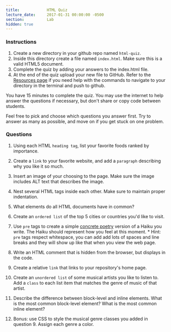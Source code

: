 ```yaml
---
title:            HTML Quiz
lecture_date:     2017-01-31 00:00:00 -0500
section:          Lab
hidden: true
---
```


### Instructions

1. Create a new directory in your github repo named `html-quiz`.
1. Inside this directory create a file named `index.html`. Make sure this is a valid HTML5 document.
1. Complete the quiz by adding your answers to the index.html file.
1. At the end of the quiz upload your new file to GitHub. Refer to the [Resources page](/resources) if you need help with the commands to navigate to your directory in the terminal and push to github.

You have 15 minutes to complete the quiz. You may use the internet to help answer the questions if necessary, but don't share or copy code between students.

Feel free to pick and choose which questions you answer first. Try to answer as many as possible, and move on if you get stuck on one problem.

### Questions

1. Using each HTML `heading tag`, list your favorite foods ranked by importance.

1. Create a `link` to your favorite website, and add a `paragraph` describing why you like it so much.

1. Insert an image of your choosing to the page. Make sure the image includes ALT text that describes the image.

1. Nest several HTML tags inside each other. Make sure to maintain proper indentation.

1. What elements do all HTML documents have in common?

1. Create an `ordered list` of the top 5 cities or countries you'd like to visit.

1. Use `pre` tags to create a simple [concrete poetry](https://en.wikipedia.org/wiki/Concrete_poetry) version of a Haiku you write. The Haiku should represent how you feel at this moment.
  \* Hint: `pre` tags respect whitespace, you can add add lots of spaces and line breaks and they will show up like that when you view the web page.

1. Write an HTML comment that is hidden from the browser, but displays in the code.

1. Create a relative `link` that links to your repository's home page.

1. Create an `unordered list` of some musical artists you like to listen to. Add a `class` to each list item that matches the genre of music of that artist.

1. Describe the difference between block-level and inline elements. What is the most common block-level element? What is the most common inline element?

1. Bonus: use CSS to style the musical genre classes you added in question 9. Assign each genre a color.
